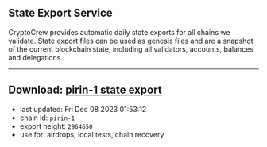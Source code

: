 ## State Export Service
CryptoCrew provides automatic daily state exports for all chains we validate. State export files can be used as genesis files and are a snapshot of the current blockchain state, including all validators, accounts, balances and delegations.

---
**Download: [pirin-1 state export](https://dl.ccvalidators.com/SERVICE/nolus/pirin-1_export_2964650.json)**
---

- last updated: Fri Dec 08 2023 01:53:12
- chain id: `pirin-1`
- export height: `2964650`
- use for: airdrops, local tests, chain recovery

